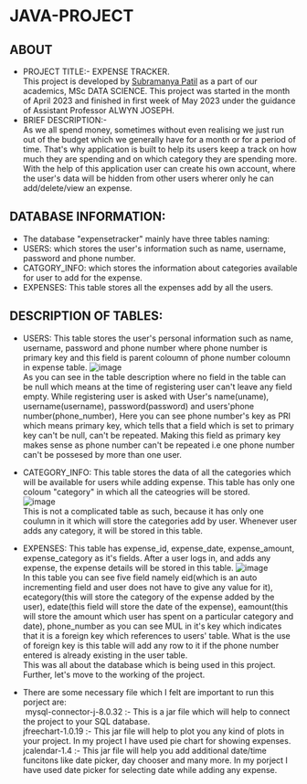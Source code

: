 # JAVA-PROJECT  
## ABOUT  
* PROJECT TITLE:- EXPENSE TRACKER.  
This project is developed by [Subramanya Patil](https://github.com/patilsubramanya) as a part of our academics, MSc DATA SCIENCE. This project was started in the month of April 2023 and finished in first week of May 2023 under the guidance of Assistant Professor ALWYN JOSEPH.  
* BRIEF DESCRIPTION:-   
As we all spend money, sometimes without even realising we just run out of the budget which we generally have for a month or for a period of time. That's why application is built to help its users keep a track on how much they are spending and on which category they are spending more. With the help of this application user can create his own account, where the user's data will be hidden from other users wherer only he can add/delete/view an expense.  
## DATABASE INFORMATION:  
* The database "expensetracker" mainly have three tables naming:  
* USERS: which stores the user's information such as name, username, password and phone number.  
* CATGORY_INFO: which stores the information about categories available for user to add for the expense.  
* EXPENSES: This table stores all the expenses add by all the users.  
## DESCRIPTION OF TABLES:  
* USERS: This table stores the user's personal information such as name, username, password and phone number where phone number is primary key and this field is parent coloumn of phone number coloumn in expense table. 
![image](https://github.com/patilsubramanya/JAVA-PROJECT/assets/118504626/98a43551-60b8-48d6-9a23-2e46edc63415)  
As you can see in the table description where no field in the table can be null which means at the time of registering user can't leave any field empty. While registering user is asked with User's name(uname), username(username), password(password) and users'phone number(phone_number), Here you can see phone number's key as PRI which means primary key, which tells that a field which is set to primary key can't be null, can't be repeated. Making this field as primary key makes sense as phone number can't be repeated i.e one phone number can't be possesed by more than one user.  

* CATEGORY_INFO: This table stores the data of all the categories which will be available for users while adding expense. This table has only one coloum "category" in which 
all the cateogries will be stored.  
![image](https://github.com/patilsubramanya/JAVA-PROJECT/assets/118504626/01f278a3-0c98-4324-9bbf-d8fd0e6e0e70)  
This is not a complicated table as such, because it has only one coulumn in it which will store the categories add by user. Whenever user adds any category, it will be stored in this table.

* EXPENSES: This table has expense_id, expense_date, expense_amount, expense_category as it's fields. After a user logs in, and adds any expense, the expense details will be
stored in this table.
![image](https://github.com/patilsubramanya/JAVA-PROJECT/assets/118504626/a76e6be6-6566-475e-a2a2-68a078cc9cdd)  
In this table you can see five field namely eid(which is an auto incrementing field and user does not have to give any value for it), ecategory(this will store the category of the expense added by the user), edate(this field will store the date of the expense), eamount(this will store the amount which user has spent on a particular category and date), phone_number as you can see MUL in it's key which indicates that it is a foreign key which references to users' table. What is the use of foreign key is this table will add any row to it if the phone number entered is already existing in the user table.  
This was all about the database which is being used in this project.  
Further, let's move to the working of the project.  
* There are some necessary file which I felt are important to run this porject are:  
&nbsp;mysql-connector-j-8.0.32 :- This is a jar file which will help to connect the project to your SQL database.  
     jfreechart-1.0.19 :- This jar file will help to plot you any kind of plots in your project. In my project I have used pie chart for showing expenses.  
     jcalendar-1.4 :- This jar file will help you add additional date/time funcitons like date picker, day chooser and many more. In my porject I have used date picker for        selecting date while adding any expense.
